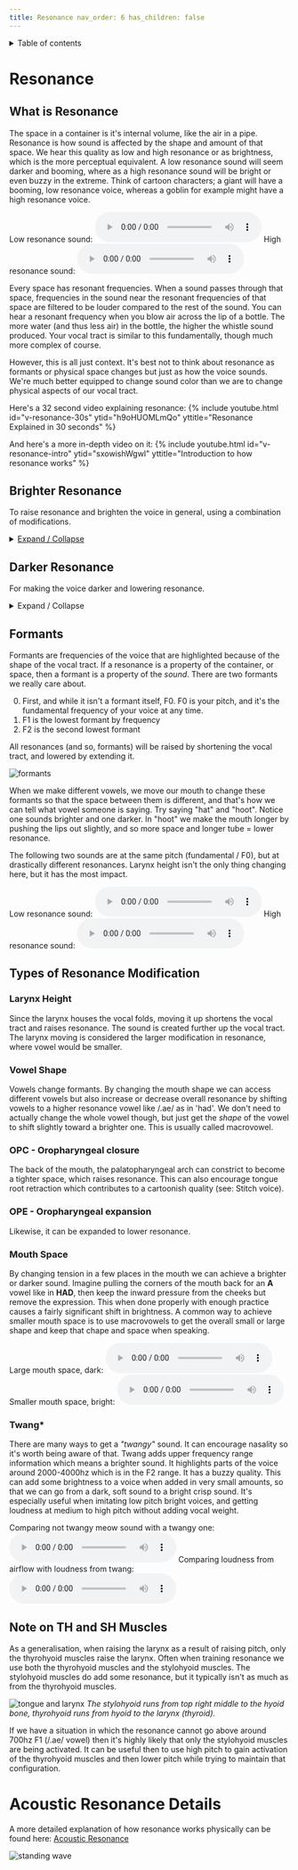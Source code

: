 ```yaml
---
title: Resonance nav_order: 6 has_children: false
---
```

<details closed markdown="block">
  <summary>
    Table of contents
  </summary>
{: .text-delta }
1. TOC
{:toc}
</details>

# Resonance
## What is Resonance
The space in a container is it's internal volume, like the air in a pipe.
Resonance is how sound is affected by the shape and amount of that space. We
hear this quality as low and high resonance or as brightness, which is the more
perceptual equivalent. A low resonance sound will seem darker and booming, where
as a high resonance sound will be bright or even buzzy in the extreme. Think of
cartoon characters; a giant will have a booming, low resonance voice, whereas a
goblin for example might have a high resonance voice.

Low resonance sound: <audio controls>
<source src="/audio/tone-highpitch-lowresonance.ogg" type="audio/ogg"> Your
browser does not support the audio element. </audio> High resonance sound:
<audio controls>
<source src="/audio/tone-highpitch-highresonance.ogg" type="audio/ogg"> Your
browser does not support the audio element. </audio>

Every space has resonant frequencies. When a sound passes through that space,
frequencies in the sound near the resonant frequencies of that space are
filtered to be louder compared to the rest of the sound. You can hear a resonant
frequency when you blow air across the lip of a bottle. The more water (and thus
less air) in the bottle, the higher the whistle sound produced. Your vocal tract
is similar to this fundamentally, though much more complex of course.

However, this is all just context. It's best not to think about resonance as
formants or physical space changes but just as how the voice sounds. We're much
better equipped to change sound color than we are to change physical aspects of
our vocal tract.

Here's a 32 second video explaining resonance: {% include youtube.html
id="v-resonance-30s" ytid="h9oHUOMLmQo" yttitle="Resonance Explained in 30
seconds" %}

And here's a more in-depth video on it: {% include youtube.html
id="v-resonance-intro" ytid="sxowishWgwI" yttitle="Introduction to how resonance
works" %}

## Brighter Resonance
To raise resonance and brighten the voice in general, using a combination of
modifications.
<details closed markdown="block">
<summary>
<u>Expand / Collapse</u>
</summary>

### Voiced Resonance Stepping
In this exercise we start at a medium or high pitch, then:
- start at a low resonance yawn-like position and say a phrase or word like "one
  two three"
- relax and go to a neutral, not trying position and say the same thing
- get even brighter and say the same thing
- go into speaking a passage or speak naturally, letting it go from a darker
  sound to become brighter over the course of speech
- this will help you eventually "graduate" to being able to change resonance on
  the fly

This helps avoid pitch conflation (going up in pitch when changing resonance)
and might be more natural and less constricted for some people.

#### Pitfalls
1. changing pitch too much
  - have a pause between each step, don't slide
  - picture the pitch when you speak
2. going "buzzy" or overbright
  - once you get to the brightest part, tone it back to a more balanced position
  - **don't** smooth it over or add breathiness

{% include youtube.html id="v-res-stepping" ytid="J3ttxDu--Zc" yttitle="The
voiced resonance stepping exercise" %}

### Whispers
We can just whisper a word over and over, and change how high or low it is. This
isn't pitch, but it's the equivalent for unvoiced sounds. What we're changing is
resonance, and the level of resonance defines the 'pitch' of the whisper (again
it's not pitch, but for most people, this analogy makes sense). We go from a
low, deep whisper to a higher whisper while repeating the word or phrase. We can
then - very importantly - make it light and unconstricted. Best practice is to
stop at this point and use voiced resonance stepping, but we can also go into
speech from this point after a pause if that's not giving results, but use "la"
instead of "ha".

#### Whisper for introduction to resonance
- whisper a word, like "whisper"
- make it lower and deeper
- make it higher and higher
- this should feel like normal breathing, so make sure it's not tense or
  constricted, but instead, light and airy
- this can give you the basic ability to change resonance, and then you can use
  voiced resonance exercises to actually train it

#### Vampire slides
- make sure it's not constricted; more air and less sound is good. It should
  feel like normal breathing
- once you're at the top, pause and then say voiced "wa" or "la"
- the "la" and "wa" sounds reduce the roughness that could come in otherwise
- avoid using this for going into speech, do voiced exercises (like stepping)
  instead

#### Pitfalls
1. constriction and tension
  - make the high resonance position light and airy
  - avoid going from unvoiced / whisper to voiced directly, instead go to the
    voiced resonance stepping exercise
2. pitch conflation
  - never do whisper based exercises on their own; do voiced ones at a set pitch
    immediately after
  - this will help to reduce how much you change pitch when changing resonance
    and give you more range!

{% include youtube.html id="v-whisper" ytid="asxOJaDI0wE" yttitle="Whisper
slides for higher resonance range" %}

</details>

## Darker Resonance
For making the voice darker and lowering resonance.

<details closed markdown="block">
<summary markdown="block">
Expand / Collapse
</summary>

### uhh and iii
- say "iii" as in happ**y** and notice the mouth is tight and the tongue is
  raised
- say "uhh" and notice the mouth is slack, open and everything is "spread out"
- this makes the mouth space a little bit larger and so reduces brightness
- it also reduces sibilants (S sounds etc); if you have bright
  **sss**ibilant**sss** instead then it's a sign of small mouth space and is
  more feminine
- you can then practice having this color the rest of your speech:
  - say a phrase like "oak is strong" with the same sort of shape as the "uhh"
  - say a phrase like "cats and dogs" with the "iii" shape
  - notice the difference, then apply to general speech and notice how your
    mouth will be less "tight" when doing the darker "uhh" shape
- be sure to keep the larynx in vaguely the same position, since otherwise you
  might drop the larynx instead of making a large mouth space!

### Haah and Haww
- say "haah" like normal, or bright
- say "haww" and let it become darker (think halfway between hot and hoot, with
  a relaxed / slack mouth posture)
- the more you keep the mouth in roughly this haww shape, the darker your
  overall speech will be
- experiment with the extremes, try extremely dark haww and bright haah

### Compare dark vowels with bright vowels
- Bright: UK hack heat hut
- Dark: UK hurt hoot goal
- Bright: *Access is granted in this easy hack*
- Dark: *Who hurt those old boots whose holes were sewn*
- you can also do these mumbled and then overarticulated (hint: valley girl
  voice is usually overarticulated) to show small and large mouth space

</details>

## Formants
Formants are frequencies of the voice that are highlighted because of the shape
of the vocal tract. If a resonance is a property of the container, or space,
then a formant is a property of the *sound*. There are two formants we really
care about.

0. First, and while it isn't a formant itself, F0. F0 is your pitch, and it's
   the fundamental frequency of your voice at any time.
1. F1 is the lowest formant by frequency
2. F2 is the second lowest formant

All resonances (and so, formants) will be raised by shortening the vocal tract,
and lowered by extending it.

![formants](/img/formants.png)

When we make different vowels, we move our mouth to change these formants so
that the space between them is different, and that's how we can tell what vowel
someone is saying. Try saying "hat" and "hoot". Notice one sounds brighter and
one darker. In "hoot" we make the mouth longer by pushing the lips out slightly,
and so more space and longer tube = lower resonance.

The following two sounds are at the same pitch (fundamental / F0), but at
drastically different resonances. Larynx height isn't the only thing changing
here, but it has the most impact.

Low resonance sound: <audio controls>
<source src="/audio/tone-highpitch-lowresonance.ogg" type="audio/ogg"> Your
browser does not support the audio element. </audio> High resonance sound:
<audio controls>
<source src="/audio/tone-highpitch-highresonance.ogg" type="audio/ogg"> Your
browser does not support the audio element. </audio>

## Types of Resonance Modification
### Larynx Height
Since the larynx houses the vocal folds, moving it up shortens the vocal tract
and raises resonance. The sound is created further up the vocal tract. The
larynx moving is considered the larger modification in resonance, where vowel
would be smaller.

### Vowel Shape
Vowels change formants. By changing the mouth shape we can access different
vowels but also increase or decrease overall resonance by shifting vowels to a
higher resonance vowel like /.ae/ as in 'had'. We don't need to actually change
the whole vowel though, but just get the *shape* of the vowel to shift slightly
toward a brighter one. This is usually called macrovowel.

### OPC - Oropharyngeal closure
The back of the mouth, the palatopharyngeal arch can constrict to become a
tighter space, which raises resonance. This can also encourage tongue root
retraction which contributes to a cartoonish quality (see: Stitch voice).
### OPE - Oropharyngeal expansion
Likewise, it can be expanded to lower resonance.

### Mouth Space
By changing tension in a few places in the mouth we can achieve a brighter or
darker sound. Imagine pulling the corners of the mouth back for an
<b class="hlgreen">A</b> vowel like in <b class="hlgreen">HAD</b>, then keep the
inward pressure from the cheeks but remove the expression. This when done
properly with enough practice causes a fairly significant shift in brightness. A
common way to achieve smaller mouth space is to use macrovowels to get the
overall small or large shape and keep that chape and space when speaking.

Large mouth space, dark: <audio controls>
<source src="/audio/mouthspace-large.ogg" type="audio/ogg"> Your browser does
not support the audio element. </audio> Smaller mouth space, bright:
<audio controls> <source src="/audio/mouthspace-small.ogg" type="audio/ogg">
Your browser does not support the audio element. </audio>

### Twang*
There are many ways to get a _"twangy"_ sound. It can encourage nasality so it's
worth being aware of that. Twang adds upper frequency range information which
means a brighter sound. It highlights parts of the voice around 2000-4000hz
which is in the F2 range. It has a buzzy quality. This can add some brightness
to a voice when added in very small amounts, so that we can go from a dark, soft
sound to a bright crisp sound. It's especially useful when imitating low pitch
bright voices, and getting loudness at medium to high pitch without adding vocal
weight.

Comparing not twangy meow sound with a twangy one: <audio controls>
<source src="/audio/twang-meow-compare.ogg" type="audio/ogg"> Your browser does
not support the audio element. </audio> Comparing loudness from airflow with
loudness from twang: <audio controls>
<source src="/audio/twang-airflow-compare.ogg" type="audio/ogg"> Your browser
does not support the audio element. </audio>

## Note on TH and SH Muscles
As a generalisation, when raising the larynx as a result of raising pitch, only
the thyrohyoid muscles raise the larynx. Often when training resonance we use
both the thyrohyoid muscles and the stylohyoid muscles. The stylohyoid muscles
do add some resonance, but it typically isn't as much as from the thyrohyoid
muscles.

![tongue and larynx](/img/diagram-tongue.png) _The stylohyoid runs from top
right middle to the hyoid bone, thyrohyoid runs from hyoid to the larynx
(thyroid)._

If we have a situation in which the resonance cannot go above around 700hz F1
(/.ae/ vowel) then it's highly likely that only the stylohyoid muscles are being
activated. It can be useful then to use high pitch to gain activation of the
thyrohyoid muscles and then lower pitch while trying to maintain that
configuration.

# Acoustic Resonance Details
A more detailed explanation of how resonance works physically can be found here:
[Acoustic Resonance](acoustic-resonance.md)

![standing wave](/img/Waventerference.gif)




<!--  -->
